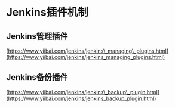 # Jenkins插件机制

## Jenkins管理插件

[https://www.yiibai.com/jenkins/jenkins\_managing\_plugins.html](https://www.yiibai.com/jenkins/jenkins_managing_plugins.html)

## Jenkins备份插件

[https://www.yiibai.com/jenkins/jenkins\_backup\_plugin.html](https://www.yiibai.com/jenkins/jenkins_backup_plugin.html)

